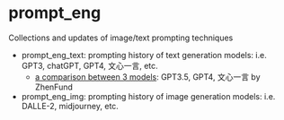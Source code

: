 # prompt_eng
Collections and updates of image/text prompting techniques
- prompt_eng_text: prompting history of text generation models: i.e. GPT3, chatGPT, GPT4, 文心一言, etc.
  - [a comparison between 3 models](https://docs.qq.com/sheet/DTEFsdkNERVVtR3BX): GPT3.5, GPT4, 文心一言 by ZhenFund
- prompt_eng_img: prompting history of image generation models: i.e. DALLE-2, midjourney, etc.

